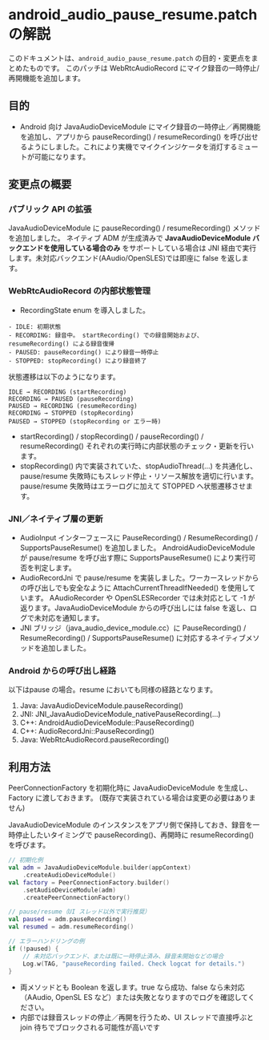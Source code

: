 # android_audio_pause_resume.patch の解説

このドキュメントは、`android_audio_pause_resume.patch` の目的・変更点をまとめたものです。
このパッチは WebRtcAudioRecord にマイク録音の一時停止/再開機能を追加します。

## 目的

- Android 向け JavaAudioDeviceModule にマイク録音の一時停止／再開機能を追加し、アプリから pauseRecording() / resumeRecording() を呼び出せるようにしました。これにより実機でマイクインジケータを消灯するミュートが可能になります。

## 変更点の概要

### パブリック API の拡張

JavaAudioDeviceModule に pauseRecording() / resumeRecording() メソッドを追加しました。
ネイティブ ADM が生成済みで **JavaAudioDeviceModule バックエンドを使用している場合のみ** をサポートしている場合は JNI 経由で実行します。未対応バックエンド(AAudio/OpenSLES)では即座に false を返します。

### WebRtcAudioRecord の内部状態管理

- RecordingState enum を導入しました。

```
- IDLE: 初期状態
- RECORDING: 録音中。 startRecording() での録音開始および、resumeRecording() による録音復帰
- PAUSED: pauseRecording() により録音一時停止
- STOPPED: stopRecording() により録音終了
```

状態遷移は以下のようになります。

```
IDLE → RECORDING (startRecording)
RECORDING → PAUSED (pauseRecording)
PAUSED → RECORDING (resumeRecording)
RECORDING → STOPPED (stopRecording)
PAUSED → STOPPED (stopRecording or エラー時)
```

- startRecording() / stopRecording() / pauseRecording() / resumeRecording() それぞれの実行時に内部状態のチェック・更新を行います。
- stopRecording() 内で実装されていた、stopAudioThread(...) を共通化し、pause/resume 失敗時にもスレッド停止・リソース解放を適切に行います。
pause/resume 失敗時はエラーログに加えて STOPPED へ状態遷移させます。

### JNI／ネイティブ層の更新

- AudioInput インターフェースに PauseRecording() / ResumeRecording() / SupportsPauseResume() を追加しました。
AndroidAudioDeviceModule が pause/resume を呼び出す際に SupportsPauseResume() により実行可否を判定します。
- AudioRecordJni で pause/resume を実装しました。ワーカースレッドからの呼び出しでも安全なように AttachCurrentThreadIfNeeded() を使用しています。
AAudioRecorder や OpenSLESRecorder では未対応として -1 が返ります。JavaAudioDeviceModule からの呼び出しには false を返し、ログで未対応を通知します。
- JNI ブリッジ（java_audio_device_module.cc）に PauseRecording() / ResumeRecording() / SupportsPauseResume() に対応するネイティブメソッドを追加しました。

### Android からの呼び出し経路

以下はpause の場合。resume においても同様の経路となります。

1. Java: JavaAudioDeviceModule.pauseRecording()
2. JNI: JNI_JavaAudioDeviceModule_nativePauseRecording(...)
3. C++: AndroidAudioDeviceModule::PauseRecording()
4. C++: AudioRecordJni::PauseRecording()
5. Java: WebRtcAudioRecord.pauseRecording()

## 利用方法

PeerConnectionFactory を初期化時に JavaAudioDeviceModule を生成し、Factory に渡しておきます。
(既存で実装されている場合は変更の必要はありません)

JavaAudioDeviceModule のインスタンスをアプリ側で保持しておき、録音を一時停止したいタイミングで pauseRecording()、再開時に resumeRecording() を呼びます。

``` kotlin
// 初期化例
val adm = JavaAudioDeviceModule.builder(appContext)
    .createAudioDeviceModule()
val factory = PeerConnectionFactory.builder()
    .setAudioDeviceModule(adm)
    .createPeerConnectionFactory()

// pause/resume（UI スレッド以外で実行推奨）
val paused = adm.pauseRecording()
val resumed = adm.resumeRecording()

// エラーハンドリングの例
if (!paused) {
    // 未対応バックエンド、または既に一時停止済み、録音未開始などの場合
    Log.w(TAG, "pauseRecording failed. Check logcat for details.")
}
```

- 両メソッドとも Boolean を返します。true なら成功、false なら未対応（AAudio, OpenSL ES など）または失敗となりますのでログを確認してください。
- 内部では録音スレッドの停止／再開を行うため、UI スレッドで直接呼ぶと join 待ちでブロックされる可能性が高いです
